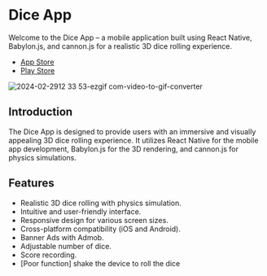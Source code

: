 # Dice App

Welcome to the Dice App – a mobile application built using React Native, Babylon.js, and cannon.js for a realistic 3D dice rolling experience.

- [App Store](https://apps.apple.com/ph/app/%ED%98%BC%EB%8F%88%EC%9D%98-%EC%A3%BC%EC%82%AC%EC%9C%84/id6473676216)
- [Play Store](https://play.google.com/store/apps/details?id=kr.pe.wayne.app.dice)

![2024-02-2912 33 53-ezgif com-video-to-gif-converter](https://github.com/WayneKim92/ReactNativeDiceApp/assets/75321423/bf995ec7-b6e1-4bb0-8d05-706b62b28d51)


## Introduction

The Dice App is designed to provide users with an immersive and visually appealing 3D dice rolling experience. It utilizes React Native for the mobile app development, Babylon.js for the 3D rendering, and cannon.js for physics simulations.

## Features
- Realistic 3D dice rolling with physics simulation.
- Intuitive and user-friendly interface.
- Responsive design for various screen sizes.
- Cross-platform compatibility (iOS and Android).
- Banner Ads with Admob.
- Adjustable number of dice.
- Score recording.
- [Poor function] shake the device to roll the dice
